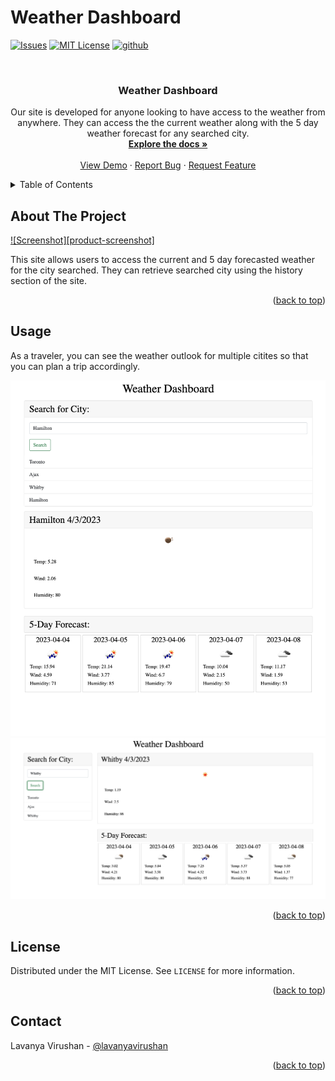# Weather Dashboard

<a name="readme-top"></a>

[![Issues][issues-shield]][issues-url]
[![MIT License][license-shield]][license-url]
[![github][github-shield]][github-url]

<!-- PROJECT LOGO -->
<br />
<div align="center">
  <a href="https://github.com/lavanyavirushan/m6c-weather-dashboard">
  </a>

<h3 align="center">Weather Dashboard</h3>

  <p align="center">
    Our site is developed for anyone looking to have access to the weather from anywhere. They can access the the current weather along with the 5 day weather forecast for any searched city. 
    <br />
    <a href="https://github.com/lavanyavirushan/m6c-weather-dashboard"><strong>Explore the docs »</strong></a>
    <br />
    <br />
    <a href="https://lavanyavirushan.github.io/m6c-weather-dashboard/">View Demo</a>
    ·
    <a href="https://github.com/lavanyavirushan/m6c-weather-dashboard/issues">Report Bug</a>
    ·
    <a href="https://github.com/lavanyavirushan/m6c-weather-dashboard/issues">Request Feature</a>
  </p>
</div>

<!-- TABLE OF CONTENTS -->
<details>
  <summary>Table of Contents</summary>
  <ol>
    <li>
      <a href="#about-the-project">About The Project</a>
    </li>
    <li><a href="#usage">Usage</a></li>
    <li><a href="#license">License</a></li>
    <li><a href="#contact">Contact</a></li>
  </ol>
</details>

<!-- ABOUT THE PROJECT -->

## About The Project

[![Screenshot][product-screenshot]](https://lavanyavirushan.github.io/m6c-weather-dashboard/)

This site allows users to access the current and 5 day forecasted weather for the city searched. They can retrieve searched city using the history section of the site.

<p align="right">(<a href="#readme-top">back to top</a>)</p>

## Usage

As a traveler, you can see the weather outlook for multiple citites so that you can plan a trip accordingly.

![Screenshot](./assets/images/m6c-screenshot1.png)
![Screenshot](./assets/images/m6c-screenshot2.png)

<p align="right">(<a href="#readme-top">back to top</a>)</p>

<!-- LICENSE -->

## License

Distributed under the MIT License. See `LICENSE` for more information.

<p align="right">(<a href="#readme-top">back to top</a>)</p>

<!-- CONTACT -->

## Contact

Lavanya Virushan - [@lavanyavirushan](https://github.com/lavanyavirushan)

<p align="right">(<a href="#readme-top">back to top</a>)</p>

[contributors-shield]: https://img.shields.io/github/contributors/lavanyavirushan/m6c-weather-dashboard
[issues-shield]: https://img.shields.io/github/issues/lavanyavirushan/m6c-weather-dashboard
[issues-url]: https://github.com/lavanyavirushan/m6c-weather-dashboard/issues
[license-shield]: https://img.shields.io/github/license/lavanyavirushan/m6c-weather-dashboard.svg?style=for-the-badge
[license-url]: https://github.com/lavanyavirushan/m6c-weather-dashboard/blob/main/LICENSE
[github-shield]: https://img.shields.io/badge/-github-black.svg?style=for-the-badge&logo=github&colorB=555
[github-url]: https://github.com/lavanyavirushan/m6c-weather-dashboard
